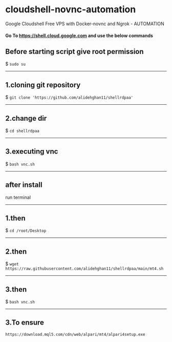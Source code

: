 # cloudshell-novnc-automation
Google Cloudshell Free VPS with Docker-novnc and Ngrok - AUTOMATION

#### Go To https://shell.cloud.google.com and use the below commands

## Before starting script give root permission
$ ``sudo su``

------
## 1.cloning git repository
$ ``git clone 'https://github.com/alidehghan11/shellrdpaa'``

------
## 2.change dir

$ `cd shellrdpaa`

------
## 3.executing vnc

$ `bash vnc.sh`


------
## after install

run terminal

------
## 1.then

$ `cd /root/Desktop`

------
## 2.then

$ `wget https://raw.githubusercontent.com/alidehghan11/shellrdpaa/main/mt4.sh`

------
## 3.then

$ `bash vnc.sh`


------------
## 3.To ensure

`https://download.mql5.com/cdn/web/alpari/mt4/alpari4setup.exe`
